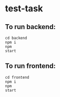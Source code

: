 # test-task


## To run backend:
<code>cd backend</code> <br>
<code>npm i</code><br>
<code>npm start</code><br>


## To run frontend:
<code>cd frontend</code><br>
<code>npm i</code><br>
<code>npm start</code><br>

